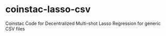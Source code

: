 # coinstac-lasso-csv
Coinstac Code for Decentralized Multi-shot Lasso Regression for generic CSV files
